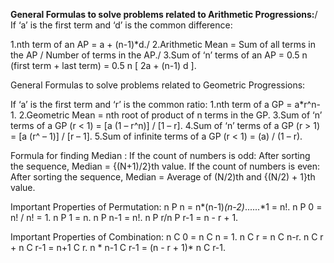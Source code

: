 **General Formulas to solve problems related to Arithmetic Progressions:**/
If ‘a’ is the first term and ‘d’ is the common difference:


1.nth term of an AP = a + (n-1)*d./
2.Arithmetic Mean = Sum of all terms in the AP / Number of terms in the AP./
3.Sum of ‘n’ terms of an AP = 0.5 n (first term + last term) = 0.5 n [ 2a + (n-1) d ].


General Formulas to solve problems related to Geometric Progressions:

If ‘a’ is the first term and ‘r’ is the common ratio:
1.nth term of a GP = a*r^n-1.
2.Geometric Mean = nth root of product of n terms in the GP.
3.Sum of ‘n’ terms of a GP (r < 1) = [a (1 – r^n)] / [1 – r].
4.Sum of ‘n’ terms of a GP (r > 1) = [a (r^ – 1)] / [r – 1].
5.Sum of infinite terms of a GP (r < 1) = (a) / (1 – r).

Formula for finding Median :
If the count of numbers is odd: After sorting the sequence,
Median = {(N+1)/2}th value.
If the count of numbers is even: After sorting the sequence,
Median  =  Average of (N/2)th and {(N/2) + 1}th value.


Important Properties of Permutation:
n P n = n*(n-1)*(n-2)*......*1 = n!.
n P 0 = n! / n! = 1.
n P 1 = n.
n P n-1 = n!.
n P r/n P r-1 = n - r + 1.

Important Properties of Combination:
n C 0 = n C n = 1.
n C r = n C n-r.
n C r + n C r-1 = n+1 C r.
n * n-1 C r-1 = (n - r + 1)* n C r-1.


